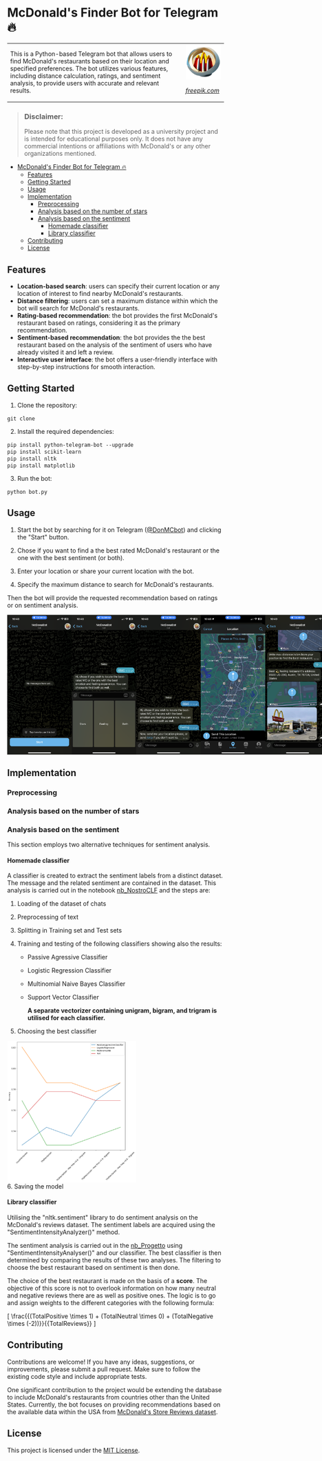 # McDonald's Finder Bot for Telegram 🔥
<table>
<tr>
</tr>
<tr>
<td>
This is a Python-based Telegram bot that allows users to find McDonald's restaurants based on their location and specified preferences. The bot utilizes various features, including distance calculation, ratings, and sentiment analysis, to provide users with accurate and relevant results.
</td>
<td>
<img src="bot_images/logo.png" alt="McDonaBot logo" width="100"/> 

*[freepik.com](https://www.freepik.com)*
</td>
</tr>
</table>

> ### Disclaimer: 
> Please note that this project is developed as a university project and is intended for educational purposes only. It does not have any commercial intentions or affiliations with McDonald's or any other organizations mentioned.

- [McDonald's Finder Bot for Telegram 🔥](#mcdonalds-finder-bot-for-telegram-)
  - [Features](#features)
  - [Getting Started](#getting-started)
  - [Usage](#usage)
  - [Implementation](#implementation)
    - [Preprocessing](#preprocessing)
    - [Analysis based on the number of stars](#analysis-based-on-the-number-of-stars)
    - [Analysis based on the sentiment](#analysis-based-on-the-sentiment)
      - [Homemade classifier](#homemade-classifier)
      - [Library classifier](#library-classifier)
  - [Contributing](#contributing)
  - [License](#license)

## Features

- **Location-based search**: users can specify their current location or any location of interest to find nearby McDonald's restaurants.
- **Distance filtering**: users can set a maximum distance within which the bot will search for McDonald's restaurants.
- **Rating-based recommendation**: the bot provides the first McDonald's restaurant based on ratings, considering it as the primary recommendation.
- **Sentiment-based recommendation**: the bot provides the the best restaurant based on the analysis of the sentiment of users who have already visited it and left a review.
- **Interactive user interface**: the bot offers a user-friendly interface with step-by-step instructions for smooth interaction.

## Getting Started

1. Clone the repository:

```
git clone 
```

2. Install the required dependencies:

```
pip install python-telegram-bot --upgrade
pip install scikit-learn
pip install nltk
pip install matplotlib
```

3. Run the bot:

```
python bot.py
```

## Usage

1. Start the bot by searching for it on Telegram ([@DonMCbot](https://t.me/DonMCbot)) and clicking the "Start" button.

2. Chose if you want to find a the best rated McDonald's restaurant or the one with the best sentiment (or both).

3. Enter your location or share your current location with the bot.

4. Specify the maximum distance to search for McDonald's restaurants.

Then the bot will provide the requested recommendation based on ratings or on sentiment analysis.

<div style="display: flex; justify-content: space-between;">
  <img src="bot_images/1start.PNG" alt="Start" width="150"/>
  <img src="bot_images/2chose.PNG" alt="Start" width="150"/>
  <img src="bot_images/2feeling.PNG" alt="Start" width="150"/>
  <img src="bot_images/3location.PNG" alt="Start" width="150"/>
  <img src="bot_images/4result.PNG" alt="Start" width="150"/>
</div>


## Implementation

### Preprocessing

### Analysis based on the number of stars

### Analysis based on the sentiment
This section employs two alternative techniques for sentiment analysis.

#### Homemade classifier
A classifier is created to extract the sentiment labels from a distinct dataset. The message and the related sentiment are contained in the dataset. This analysis is carried out in the notebook [nb_NostroCLF](./nb_NostroCLF.ipynb) and the steps are: 
  1. Loading of the dataset of chats 
  2. Preprocessing of text
  3. Splitting in Training set and Test sets
  4. Training and testing of the following classifiers showing also the results:
     - Passive Agressive Classifier
     - Logistic Regression Classifier
     - Multinomial Naive Bayes Classifier
     - Support Vector Classifier

        **A separate vectorizer containing unigram, bigram, and trigram is utilised for each classifier.**

  5. Choosing the best classifier
   <div align="center" style="display: flex; justify-content: space-between;">
      <img src="analysis_images/results_classifiers.png" alt="center" width="300"/>
  </div>
  6. Saving the model

#### Library classifier
Utilising the "nltk.sentiment" library to do sentiment analysis on the McDonald's reviews dataset. The sentiment labels are acquired using the "SentimentIntensityAnalyzer()" method. 

The sentiment analysis is carried out in the [nb_Progetto](./nb_progetto.ipynb) using "SentimentIntensityAnalyser()" and our classifier. The best classifier is then determined by comparing the results of these two analyses. The filtering to choose the best restaurant based on sentiment is then done. 

The choice of the best restaurant is made on the basis of a **score**. The objective of this score is not to overlook information on how many neutral and negative reviews there are as well as positive ones. The logic is to go and assign weights to the different categories with the following formula:

\[
\frac{{(TotalPositive \times 1) + (TotalNeutral \times 0) + (TotalNegative \times (-2))}}{{TotalReviews}}
\]


## Contributing
Contributions are welcome! If you have any ideas, suggestions, or improvements, please submit a pull request. Make sure to follow the existing code style and include appropriate tests.

One significant contribution to the project would be extending the database to include McDonald's restaurants from countries other than the United States. Currently, the bot focuses on providing recommendations based on the available data within the USA from [McDonald's Store Reviews dataset](https://www.kaggle.com/datasets/nelgiriyewithana/mcdonalds-store-reviews).

## License

This project is licensed under the [MIT License](LICENSE).